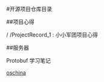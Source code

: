 #开源项目仓库目录

##项目心得

/
	/ProjectRecord_1 : 小小军团项目心得


##服务器

Protobuf 学习笔记 

[oschina](http://git.oschina.net/daao/Protobuf-Unity)


